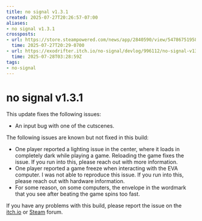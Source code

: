 ```yaml
---
title: no signal v1.3.1
created: 2025-07-27T20:26:57-07:00
aliases:
- no signal v1.3.1
crossposts:
- url: https://store.steampowered.com/news/app/2840590/view/547867519580373456
  time: 2025-07-27T20:29-0700
- url: https://exodrifter.itch.io/no-signal/devlog/996112/no-signal-v131
  time: 2025-07-28T03:28:59Z
tags:
- no-signal
---
```


# no signal v1.3.1

This update fixes the following issues:  
- An input bug with one of the cutscenes.  
  
The following issues are known but not fixed in this build:  
- One player reported a lighting issue in the center, where it loads in completely dark while playing a game. Reloading the game fixes the issue. If you run into this, please reach out with more information.  
- One player reported a game freeze when interacting with the EVA computer. I was not able to reproduce this issue. If you run into this, please reach out with hardware information.  
- For some reason, on some computers, the envelope in the wordmark that you see after beating the game spins too fast.  
  
If you have any problems with this build, please report the issue on the [itch.io](https://exodrifter.itch.io/no-signal/community) or [Steam](https://steamcommunity.com/app/2840590/discussions/) forum.
